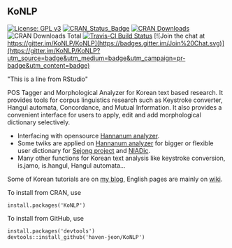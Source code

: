 KoNLP
---------------


[![License: GPL v3](https://img.shields.io/badge/License-GPL%20v3-blue.svg)](http://www.gnu.org/licenses/gpl-3.0)
[![CRAN_Status_Badge](http://www.r-pkg.org/badges/version/KoNLP)](http://cran.r-project.org/package=KoNLP)
[![CRAN Downloads](http://cranlogs.r-pkg.org/badges/KoNLP)](http://cran.r-project.org/package=KoNLP)
![CRAN Downloads Total](http://cranlogs.r-pkg.org/badges/grand-total/KoNLP?color=brightgreen)
[![Travis-CI Build Status](https://travis-ci.org/haven-jeon/KoNLP.svg?branch=master)](https://travis-ci.org/haven-jeon/KoNLP)
[![Join the chat at https://gitter.im/KoNLP/KoNLP](https://badges.gitter.im/Join%20Chat.svg)](https://gitter.im/KoNLP/KoNLP?utm_source=badge&utm_medium=badge&utm_campaign=pr-badge&utm_content=badge)

"This is a line from RStudio"

POS Tagger and Morphological Analyzer for Korean text based research. It provides tools for corpus linguistics research such as Keystroke converter, Hangul automata, Concordance, and Mutual Information. It also provides a convenient interface for users to apply, edit and add morphological dictionary selectively. 

  - Interfacing with opensource [Hannanum analyzer](http://semanticweb.kaist.ac.kr/home/index.php/HanNanum).
  - Some twiks are applied on [Hannanum analyzer](https://github.com/haven-jeon/HanNanum-Analyzer) for bigger or flexible user dictionary for [Sejong project](http://www.sejong.or.kr/) and [NIADic](https://github.com/haven-jeon/NIADic). 
  - Many other functions for Korean text analysis like keystroke conversion, is.jamo, is.hangul, Hangul automata...   

Some of Korean tutorials are on [my blog](http://freesearch.pe.kr), English pages are mainly on [wiki](https://github.com/haven-jeon/KoNLP/wiki).

To install from CRAN, use

    install.packages('KoNLP')

To install from GitHub, use

    install.packages('devtools')
    devtools::install_github('haven-jeon/KoNLP')

